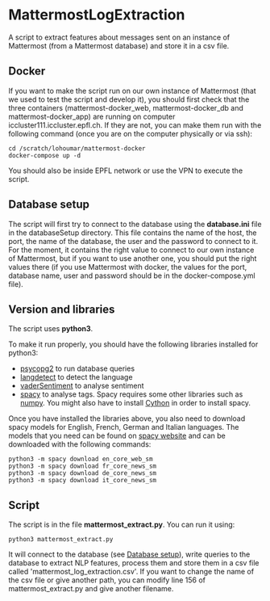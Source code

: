 # MattermostLogExtraction

A script to extract features about messages sent on an instance of Mattermost (from a Mattermost database) and store it in a csv file.



## Docker


If you want to make the script run on our own instance of Mattermost (that we used to test the script and develop it), you should first check that the three containers (mattermost-docker_web, mattermost-docker_db and mattermost-docker_app) are running on computer iccluster111.iccluster.epfl.ch. If they are not, you can make them run with the following command (once you are on the computer physically or via ssh):

```
cd /scratch/lohoumar/mattermost-docker
docker-compose up -d
```

You should also be inside EPFL network or use the VPN to execute the script.



## Database setup


The script will first try to connect to the database using the **database.ini** file in the databaseSetup directory. This file contains the name of the host, the port, the name of the database, the user and the password to connect to it. For the moment, it contains the right value to connect to our own instance of Mattermost, but if you want to use another one, you should put the right values there (if you use Mattermost with docker, the values for the port, database name, user and password should be in the docker-compose.yml file).


## Version and libraries


The script uses **python3**. 

To make it run properly, you should have the following libraries installed for python3:

* [psycopg2](https://pypi.org/project/psycopg2/) to run database queries
* [langdetect](https://pypi.org/project/langdetect/) to detect the language
* [vaderSentiment](https://pypi.org/project/vaderSentiment/) to analyse sentiment
* [spacy](https://spacy.io/) to analyse tags. Spacy requires some other libraries such as [numpy](https://numpy.org/). You might also have to install [Cython](https://cython.org/) in order to install spacy.


Once you have installed the libraries above, you also need to download spacy models for English, French, German and Italian languages. The models that you need can be found on [spacy website](https://spacy.io/usage) and can be downloaded with the following commands:

```
python3 -m spacy download en_core_web_sm
python3 -m spacy download fr_core_news_sm
python3 -m spacy download de_core_news_sm
python3 -m spacy download it_core_news_sm
```



## Script


The script is in the file **mattermost_extract.py**. You can run it using:

`python3 mattermost_extract.py`

It will connect to the database (see [Database setup](#database-setup)), write queries to the database to extract NLP features, process them and store them in a csv file called 'mattermost_log_extraction.csv'. If you want to change the name of the csv file or give another path, you can modify line 156 of mattermost_extract.py and give another filename.

